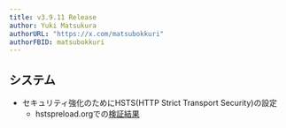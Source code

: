 ```yaml
---
title: v3.9.11 Release
author: Yuki Matsukura
authorURL: "https://x.com/matsubokkuri"
authorFBID: matsubokkuri
---
```


## システム

- セキュリティ強化のためにHSTS(HTTP Strict Transport Security)の設定
  - hstspreload.orgでの[検証結果](https://hstspreload.org/?domain=tanomimaster.com)



